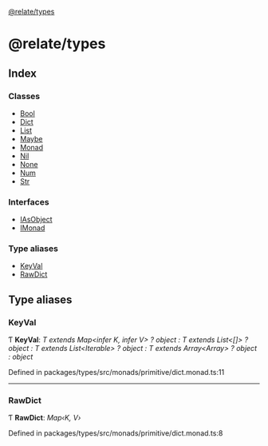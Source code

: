 [@relate/types](README.md)

# @relate/types

## Index

### Classes

* [Bool](classes/bool.md)
* [Dict](classes/dict.md)
* [List](classes/list.md)
* [Maybe](classes/maybe.md)
* [Monad](classes/monad.md)
* [Nil](classes/nil.md)
* [None](classes/none.md)
* [Num](classes/num.md)
* [Str](classes/str.md)

### Interfaces

* [IAsObject](interfaces/iasobject.md)
* [IMonad](interfaces/imonad.md)

### Type aliases

* [KeyVal](README.md#keyval)
* [RawDict](README.md#rawdict)

## Type aliases

###  KeyVal

Ƭ **KeyVal**: *T extends Map<infer K, infer V> ? object : T extends List<[]> ? object : T extends List<Iterable<infer I>> ? object : T extends Array<Array<infer I>> ? object : object*

Defined in packages/types/src/monads/primitive/dict.monad.ts:11

___

###  RawDict

Ƭ **RawDict**: *Map‹K, V›*

Defined in packages/types/src/monads/primitive/dict.monad.ts:8
